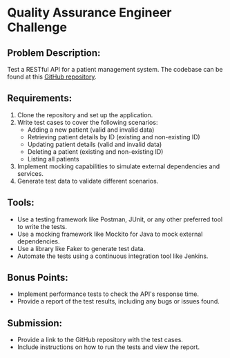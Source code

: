 # Quality Assurance Engineer Challenge

## Problem Description:
Test a RESTful API for a patient management system. The codebase can be found at this [GitHub repository](URL).

## Requirements:
1. Clone the repository and set up the application.
2. Write test cases to cover the following scenarios:
    - Adding a new patient (valid and invalid data)
    - Retrieving patient details by ID (existing and non-existing ID)
    - Updating patient details (valid and invalid data)
    - Deleting a patient (existing and non-existing ID)
    - Listing all patients
3. Implement mocking capabilities to simulate external dependencies and services.
4. Generate test data to validate different scenarios.

## Tools:
- Use a testing framework like Postman, JUnit, or any other preferred tool to write the tests.
- Use a mocking framework like Mockito for Java to mock external dependencies.
- Use a library like Faker to generate test data.
- Automate the tests using a continuous integration tool like Jenkins.

## Bonus Points:
- Implement performance tests to check the API's response time.
- Provide a report of the test results, including any bugs or issues found.

## Submission:
- Provide a link to the GitHub repository with the test cases.
- Include instructions on how to run the tests and view the report.
